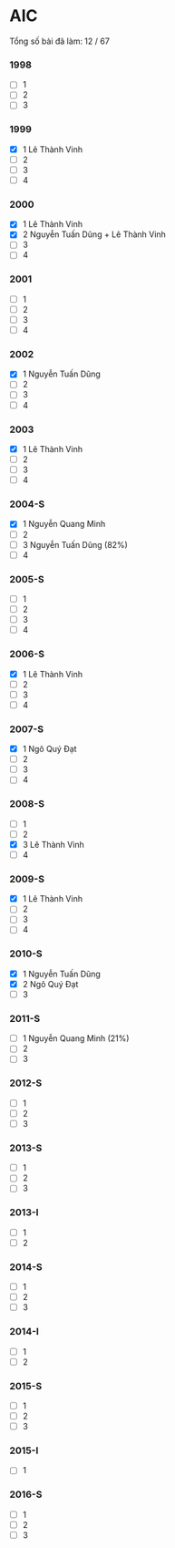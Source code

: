 # AIC

Tổng số bài đã làm: 12 / 67
### 1998
- [ ] 1
- [ ] 2 
- [ ] 3
### 1999
- [x] 1 Lê Thành Vinh
- [ ] 2 
- [ ] 3
- [ ] 4
### 2000
- [x] 1 Lê Thành Vinh
- [x] 2 Nguyễn Tuấn Dũng + Lê Thành Vinh
- [ ] 3
- [ ] 4
### 2001
- [ ] 1
- [ ] 2 
- [ ] 3
- [ ] 4
### 2002
- [x] 1 Nguyễn Tuấn Dũng
- [ ] 2 
- [ ] 3
- [ ] 4
### 2003
- [x] 1 Lê Thành Vinh
- [ ] 2 
- [ ] 3
- [ ] 4
### 2004-S
- [x] 1 Nguyễn Quang Minh
- [ ] 2 
- [ ] 3 Nguyễn Tuấn Dũng (82%)
- [ ] 4
### 2005-S
- [ ] 1
- [ ] 2 
- [ ] 3
- [ ] 4
### 2006-S
- [x] 1 Lê Thành Vinh
- [ ] 2 
- [ ] 3
- [ ] 4
### 2007-S
- [x] 1 Ngô Quý Đạt
- [ ] 2 
- [ ] 3
- [ ] 4
### 2008-S
- [ ] 1
- [ ] 2 
- [x] 3 Lê Thành Vinh
- [ ] 4
### 2009-S
- [x] 1 Lê Thành Vinh
- [ ] 2 
- [ ] 3
- [ ] 4
### 2010-S
- [x] 1 Nguyễn Tuấn Dũng
- [x] 2 Ngô Quý Đạt
- [ ] 3
### 2011-S
- [ ] 1 Nguyễn Quang Minh (21%)
- [ ] 2 
- [ ] 3
### 2012-S
- [ ] 1
- [ ] 2 
- [ ] 3
### 2013-S
- [ ] 1
- [ ] 2 
- [ ] 3
### 2013-I
- [ ] 1
- [ ] 2 
### 2014-S
- [ ] 1
- [ ] 2 
- [ ] 3
### 2014-I
- [ ] 1
- [ ] 2 
### 2015-S
- [ ] 1
- [ ] 2 
- [ ] 3
### 2015-I
- [ ] 1
### 2016-S
- [ ] 1
- [ ] 2 
- [ ] 3
